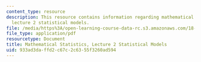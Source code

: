 ```yaml
---
content_type: resource
description: This resource contains information regarding mathematical statistics,
  lecture 2 statistical models.
file: /media/https%3A/open-learning-course-data-rc.s3.amazonaws.com/18-655-mathematical-statistics-spring-2016/933ad3daffd2c67c2c6355f3260ad594_MIT18_655S16_LecNote2.pdf
file_type: application/pdf
resourcetype: Document
title: Mathematical Statistics, Lecture 2 Statistical Models
uid: 933ad3da-ffd2-c67c-2c63-55f3260ad594
---
```

